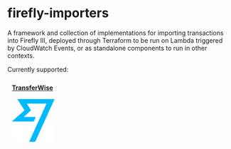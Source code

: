 # firefly-importers

A framework and collection of implementations for importing transactions into Firefly III, deployed through Terraform to
 be run on Lambda triggered by CloudWatch Events, or as standalone components to run in other contexts. 
 
Currently supported:

<p style="float: left; margin: 10px;">
   <a href="https://github.com/psedge/firefly-importers/blob/main/assets/transferwise.png">
        <strong>TransferWise</strong>
        <br/>
        <br/>
        <img src="https://github.com/psedge/firefly-importers/blob/main/assets/transferwise.png" alt="TransferWise" width="96" height="96">
   </a>
</p>
